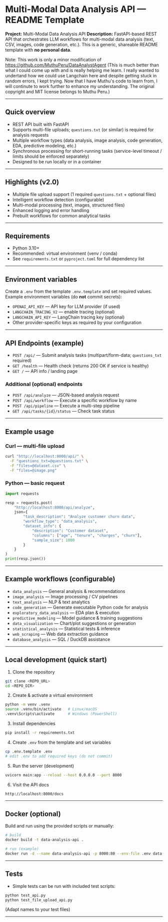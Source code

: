 # Multi-Modal Data Analysis API — README Template

**Project:** Multi-Modal Data Analysis API
**Description:** FastAPI-based REST API that orchestrates LLM workflows for multi-modal data analysis (text, CSV, images, code generation, etc.). This is a generic, shareable README template with **no personal data**.

Note: This work is only a minor modification of https://github.com/MuthuPeru/DataAnalystAgent
(This is much better than what I could come up with and is really helping me learn. I really wanted to undertand how we could use Langchain here and despite getting stuck in random errors, I kept trying. Now that I have Muthu's code to learn from, I will continute to work further to enhance my understanding. The original copyright and MIT license belongs to Muthu Peru.)

---

## Quick overview

- REST API built with FastAPI
- Supports multi-file uploads; `questions.txt` (or similar) is required for analysis requests
- Multiple workflow types (data analysis, image analysis, code generation, EDA, predictive modeling, etc.)
- Synchronous processing for short-running tasks (service-level timeout / limits should be enforced separately)
- Designed to be run locally or in a container

---

## Highlights (v2.0)

- Multiple file upload support (1 required `questions.txt` + optional files)
- Intelligent workflow detection (configurable)
- Multi-modal processing (text, images, structured files)
- Enhanced logging and error handling
- Prebuilt workflows for common analytical tasks

---

## Requirements

- Python 3.10+
- Recommended: virtual environment (venv / conda)
- See `requirements.txt` or `pyproject.toml` for full dependency list

---

## Environment variables

Create a `.env` from the template `.env.template` and set required values. Example environment variables (do **not** commit secrets):

- `OPENAI_API_KEY` — API key for LLM provider (if used)
- `LANGCHAIN_TRACING_V2` — enable tracing (optional)
- `LANGCHAIN_API_KEY` — LangChain tracing key (optional)
- Other provider-specific keys as required by your configuration

---

## API Endpoints (example)

- `POST /api/` — Submit analysis tasks (multipart/form-data; `questions_txt` required)
- `GET /health` — Health check (returns 200 OK if service is healthy)
- `GET /` — API info / landing page

### Additional (optional) endpoints

- `POST /api/analyze` — JSON-based analysis request
- `POST /api/workflow` — Execute a specific workflow by name
- `POST /api/pipeline` — Execute a multi-step pipeline
- `GET /api/tasks/{id}/status` — Check task status

---

## Example usage

### Curl — multi-file upload

```bash
curl "http://localhost:8000/api/" \
  -F "questions_txt=@questions.txt" \
  -F "files=@dataset.csv" \
  -F "files=@image.png"
```

### Python — basic request

```python
import requests

resp = requests.post(
    "http://localhost:8000/api/analyze",
    json={
        "task_description": "Analyze customer churn data",
        "workflow_type": "data_analysis",
        "dataset_info": {
            "description": "Customer dataset",
            "columns": ["age", "tenure", "charges", "churn"],
            "sample_size": 1000
        }
    }
)
print(resp.json())
```

---

## Example workflows (configurable)

- `data_analysis` — General analysis & recommendations
- `image_analysis` — Image processing / CV pipelines
- `text_analysis` — NLP & text analytics
- `code_generation` — Generate executable Python code for analysis
- `exploratory_data_analysis` — EDA plan & execution
- `predictive_modeling` — Model guidance & training suggestions
- `data_visualization` — Chart/plot suggestions or generation
- `statistical_analysis` — Statistical tests & inference
- `web_scraping` — Web data extraction guidance
- `database_analysis` — SQL / DuckDB assistance

---

## Local development (quick start)

1. Clone the repository

```bash
git clone <REPO_URL>
cd <REPO_DIR>
```

2. Create & activate a virtual environment

```bash
python -m venv .venv
source .venv/bin/activate   # Linux/macOS
.venv\Scripts\activate      # Windows (PowerShell)
```

3. Install dependencies

```bash
pip install -r requirements.txt
```

4. Create `.env` from the template and set variables

```bash
cp .env.template .env
# edit .env to add required keys (do not commit)
```

5. Run the server (development)

```bash
uvicorn main:app --reload --host 0.0.0.0 --port 8000
```

6. Visit the API docs

```
http://localhost:8000/docs
```

---

## Docker (optional)

Build and run using the provided scripts or manually:

```bash
# build
docker build -t data-analysis-api .

# run (example)
docker run -d --name data-analysis-api -p 8000:80 --env-file .env data-analysis-api
```

---

## Tests

- Simple tests can be run with included test scripts:

```bash
python test_api.py
python test_file_upload_api.py
```

(Adapt names to your test files)

---
